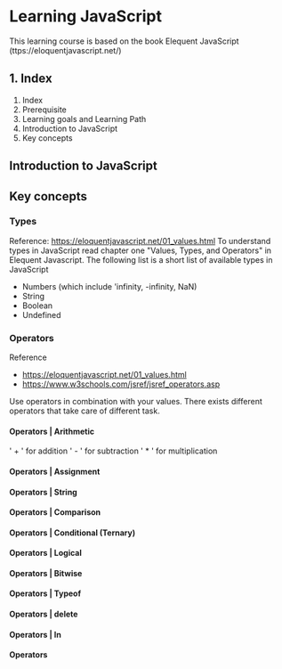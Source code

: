 # Learning JavaScript

This learning course is based on the book Elequent JavaScript (ttps://eloquentjavascript.net/)

## 1. Index
1. Index
2. Prerequisite
3. Learning goals and Learning Path
4. Introduction to JavaScript
5. Key concepts

## Introduction to JavaScript

## Key concepts

### Types
Reference: https://eloquentjavascript.net/01_values.html
To understand types in JavaScript read chapter one "Values, Types, and Operators" in Elequent Javascript. The following list is a short list of available types in JavaScript

- Numbers (which include 'infinity, -infinity, NaN)
- String
- Boolean
- Undefined

### Operators
Reference
- https://eloquentjavascript.net/01_values.html
- https://www.w3schools.com/jsref/jsref_operators.asp

Use operators in combination with your values. There exists different operators that take care of different task.

#### Operators | Arithmetic
' + ' for addition
' - ' for subtraction
' * ' for multiplication
#### Operators | Assignment

#### Operators | String

#### Operators | Comparison

#### Operators | Conditional (Ternary)

#### Operators | Logical 

#### Operators | Bitwise 

#### Operators | Typeof

#### Operators | delete 

#### Operators | In

#### Operators 
